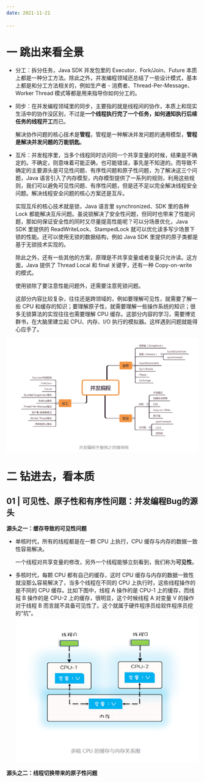 ```yaml
---
date: 2021-11-21

---
```

# 一 跳出来看全景

-   分工：拆分任务，Java SDK 并发包里的 Executor、Fork/Join、Future 本质上都是一种分工方法。除此之外，并发编程领域还总结了一些设计模式，基本上都是和分工方法相关的，例如生产者 - 消费者、Thread-Per-Message、Worker Thread 模式等都是用来指导你如何分工的。
    
-   同步：在并发编程领域里的同步，主要指的就是线程间的协作，本质上和现实生活中的协作没区别，不过是**一个线程执行完了一个任务，如何通知执行后续任务的线程开工**而已。
    
    解决协作问题的核心技术是**管程**，管程是一种解决并发问题的通用模型，**管程是解决并发问题的万能钥匙**。
    
-   互斥：并发程序里，当多个线程同时访问同一个共享变量的时候，结果是不确定的。不确定，则意味着可能正确，也可能错误，事先是不知道的。而导致不确定的主要源头是可见性问题、有序性问题和原子性问题，为了解决这三个问题，Java 语言引入了内存模型，内存模型提供了一系列的规则，利用这些规则，我们可以避免可见性问题、有序性问题，但是还不足以完全解决线程安全问题。解决线程安全问题的核心方案还是互斥。
    
    实现互斥的核心技术就是锁，Java 语言里 synchronized、SDK 里的各种 Lock 都能解决互斥问题。虽说锁解决了安全性问题，但同时也带来了性能问题，那如何保证安全性的同时又尽量提高性能呢？可以分场景优化，Java SDK 里提供的 ReadWriteLock、StampedLock 就可以优化读多写少场景下锁的性能。还可以使用无锁的数据结构，例如 Java SDK 里提供的原子类都是基于无锁技术实现的。
    
    除此之外，还有一些其他的方案，原理是不共享变量或者变量只允许读。这方面，Java 提供了 Thread Local 和 final 关键字，还有一种 Copy-on-write 的模式。
    
    使用锁除了要注意性能问题外，还需要注意死锁问题。
    
    这部分内容比较复杂，往往还是跨领域的，例如要理解可见性，就需要了解一些 CPU 和缓存的知识；要理解原子性，就需要理解一些操作系统的知识；很多无锁算法的实现往往也需要理解 CPU 缓存。这部分内容的学习，需要博览群书，在大脑里建立起 CPU、内存、I/O 执行的模拟器。这样遇到问题就能得心应手了。
    

![](../Image/1.png)
# 二 钻进去，看本质

## 01 | 可见性、原子性和有序性问题：并发编程Bug的源头
**源头之一：缓存导致的可见性问题**

-   单核时代，所有的线程都是在一颗 CPU 上执行，CPU 缓存与内存的数据一致性容易解决。
    
    一个线程对共享变量的修改，另外一个线程能够立刻看到，我们称为**可见性**。
    
-   多核时代，每颗 CPU 都有自己的缓存，这时 CPU 缓存与内存的数据一致性就没那么容易解决了，当多个线程在不同的 CPU 上执行时，这些线程操作的是不同的 CPU 缓存。比如下图中，线程 A 操作的是 CPU-1 上的缓存，而线程 B 操作的是 CPU-2 上的缓存，很明显，这个时候线程 A 对变量 V 的操作对于线程 B 而言就不具备可见性了。这个就属于硬件程序员给软件程序员挖的“坑”。
![](../Image/2.png)

**源头之二：线程切换带来的原子性问题**





